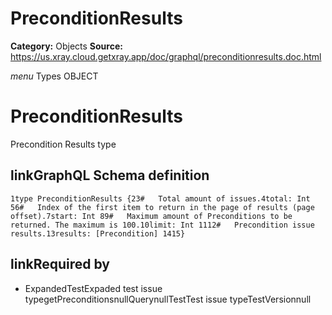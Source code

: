 # PreconditionResults

**Category:** Objects
**Source:** https://us.xray.cloud.getxray.app/doc/graphql/preconditionresults.doc.html

*menu* Types OBJECT
 # PreconditionResults
 Precondition Results type

## linkGraphQL Schema definition
 `1type PreconditionResults {23#   Total amount of issues.4total: Int 56#   Index of the first item to return in the page of results (page offset).7start: Int 89#   Maximum amount of Preconditions to be returned. The maximum is 100.10limit: Int 1112#   Precondition issue results.13results: [Precondition] 1415}`
## linkRequired by
 - ExpandedTestExpaded test issue typegetPreconditionsnullQuerynullTestTest issue typeTestVersionnull